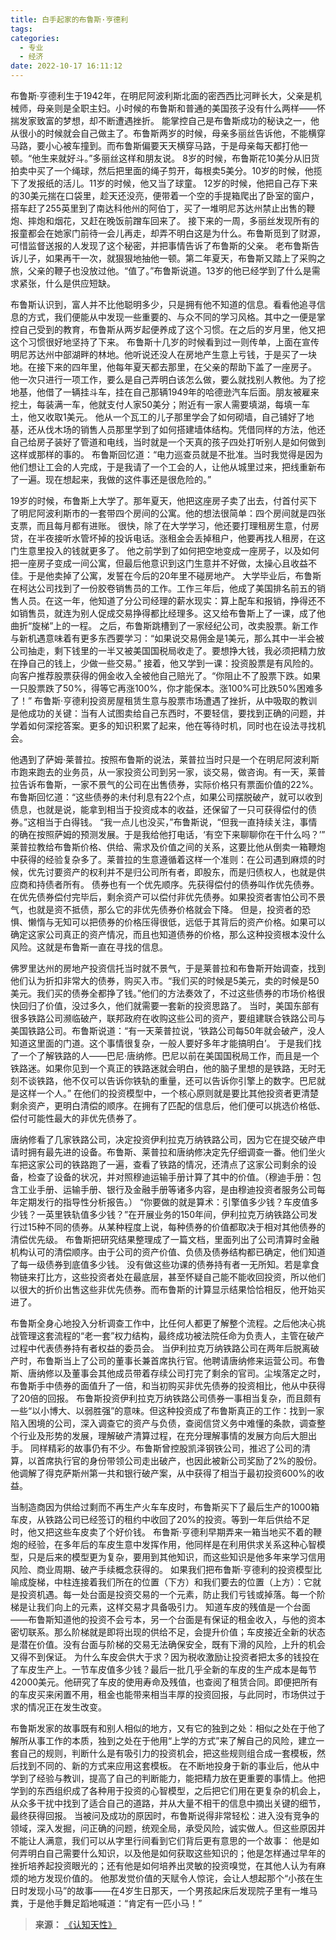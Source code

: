 ```yaml
---
title: 白手起家的布鲁斯·亨德利
tags:
categories:
  - 专业
  - 经济
date: 2022-10-17 16:11:12
---
```


布鲁斯·亨德利生于1942年，在明尼阿波利斯北面的密西西比河畔长大，父亲是机械师，母亲则是全职主妇。小时候的布鲁斯和普通的美国孩子没有什么两样——怀揣发家致富的梦想，却不断遭遇挫折。<!--more-->
能掌控自己是布鲁斯成功的秘诀之一，他从很小的时候就会自己做主了。布鲁斯两岁的时候，母亲多丽丝告诉他，不能横穿马路，要小心被车撞到。而布鲁斯偏要天天横穿马路，于是母亲每天都打他一顿。“他生来就好斗。”多丽丝这样和朋友说。
8岁的时候，布鲁斯花10美分从旧货拍卖中买了一个绳球，然后把里面的绳子剪开，每根卖5美分。10岁的时候，他揽下了发报纸的活儿。11岁的时候，他又当了球童。
12岁的时候，他把自己存下来的30美元揣在口袋里，趁天还没亮，便带着一个空的手提箱爬出了卧室的窗户，搭车赶了255英里到了南达科他州的阿伯丁，买了一堆明尼苏达州禁止出售的鞭炮、摔炮和烟花，又赶在晚饭前蹭车回来了。
接下来的一周，多丽丝发现所有的报童都会在她家门前待一会儿再走，却弄不明白这是为什么。布鲁斯觅到了财源，可惜监督送报的人发现了这个秘密，并把事情告诉了布鲁斯的父亲。
老布鲁斯告诉儿子，如果再干一次，就狠狠地抽他一顿。第二年夏天，布鲁斯又踏上了采购之旅，父亲的鞭子也没放过他。“值了。”布鲁斯说道。13岁的他已经学到了什么是需求紧张，什么是供应短缺。

布鲁斯认识到，富人并不比他聪明多少，只是拥有他不知道的信息。看看他追寻信息的方式，我们便能从中发现一些重要的、与众不同的学习风格。其中之一便是掌控自己受到的教育，布鲁斯从两岁起便养成了这个习惯。在之后的岁月里，他又把这个习惯很好地坚持了下来。
布鲁斯十几岁的时候看到过一则传单，上面在宣传明尼苏达州中部湖畔的林地。他听说还没人在房地产生意上亏钱，于是买了一块地。在接下来的四年里，他每年夏天都去那里，在父亲的帮助下盖了一座房子。
他一次只进行一项工作，要么是自己弄明白该怎么做，要么就找别人教他。为了挖地基，他借了一辆挂斗车，挂在自己那辆1949年的哈德逊汽车后面。朋友被雇来挖土，每装满一车，他就支付人家50美分；附近有一家人需要填湖，每填一车土，他又收取1美元。
他从一个瓦工的儿子那里学会了如何砌墙，自己铺好了地基，还从伐木场的销售人员那里学到了如何搭建墙体结构。凭借同样的方法，他还自己给房子装好了管道和电线，当时就是一个天真的孩子四处打听别人是如何做到这样或那样的事的。
布鲁斯回忆道：“电力巡查员就是不批准。当时我觉得是因为他们想让工会的人完成，于是我请了一个工会的人，让他从城里过来，把线重新布了一遍。现在想起来，我做的这件事还是很危险的。”

19岁的时候，布鲁斯上大学了。那年夏天，他把这座房子卖了出去，付首付买下了明尼阿波利斯市的一套带四个房间的公寓。他的想法很简单：四个房间就是四张支票，而且每月都有进账。
很快，除了在大学学习，他还要打理租房生意，付房贷，在半夜接听水管坏掉的投诉电话。涨租金会丢掉租户，他要再找人租房，在这门生意里投入的钱就更多了。
他之前学到了如何把空地变成一座房子，以及如何把一座房子变成一间公寓，但最后他意识到这门生意并不好做，太操心且收益不佳。于是他卖掉了公寓，发誓在今后的20年里不碰房地产。
大学毕业后，布鲁斯在柯达公司找到了一份胶卷销售员的工作。工作三年后，他成了美国排名前五的销售人员。在这一年，他知道了分公司经理的薪水现实：算上配车和报销，挣得还不如销售员，就连为别人促成交易挣得都比经理多。这又给布鲁斯上了一课，成了他曲折“旋梯”上的一程。
之后，布鲁斯跳槽到了一家经纪公司，改卖股票。新工作与新机遇意味着有更多东西要学习：“如果说交易佣金是1美元，那么其中一半会被公司抽走，剩下钱里的一半又被美国国税局收走了。要想挣大钱，我必须把精力放在挣自己的钱上，少做一些交易。”
接着，他又学到一课：投资股票是有风险的。向客户推荐股票获得的佣金收入全被他自己赔光了。“你阻止不了股票下跌。如果一只股票跌了50%，得等它再涨100%，你才能保本。涨100%可比跌50%困难多了！”
布鲁斯·亨德利投资房屋租赁生意与股票市场遭遇了挫折，从中吸取的教训是他成功的关键：当有人试图卖给自己东西时，不要轻信，要找到正确的问题，并学着如何深挖答案。更多的知识积累了起来，他在等待时机，同时也在设法寻找机会。

他遇到了萨姆·莱普拉。按照布鲁斯的说法，莱普拉当时只是一个在明尼阿波利斯市跑来跑去的业务员，从一家投资公司到另一家，谈交易，做咨询。有一天，莱普拉告诉布鲁斯，一家不景气的公司在出售债券，实际价格只有票面价值的22%。
布鲁斯回忆道：“这些债券的未付利息有22个点，如果公司摆脱破产，就可以收到债息，也就是说，能拿到相当于投资成本的收益，还保留了一只可获得偿付的债券。”这相当于白得钱。
“我一点儿也没买，”布鲁斯说，“但我一直持续关注，事情的确在按照萨姆的预测发展。于是我给他打电话，‘有空下来聊聊你在干什么吗？’”
莱普拉教给布鲁斯价格、供给、需求及价值之间的关系，这要比他从倒卖一箱鞭炮中获得的经验复杂多了。莱普拉的生意遵循着这样一个准则：在公司遇到麻烦的时候，优先讨要资产的权利并不是归公司所有者，即股东，而是归债权人，也就是供应商和持债者所有。
债券也有一个优先顺序。先获得偿付的债券叫作优先债券。在优先债券偿付完毕后，剩余资产可以偿付非优先债券。如果投资者害怕公司不景气，也就是资不抵债，那么它的非优先债券价格就会下降。
但是，投资者的恐惧、懒惰与无知可以把债券的价格压得很低，远低于其背后的资产价格。如果可以确定这家公司真正的资产情况，而且也知道债券的价格，那么这种投资根本没什么风险。这就是布鲁斯一直在寻找的信息。

佛罗里达州的房地产投资信托当时就不景气，于是莱普拉和布鲁斯开始调查，找到他们认为折扣非常大的债券，购买入市。“我们买的时候是5美元，卖的时候是50美元。我们买的债券全都挣了钱。”他们的方法奏效了，不过这些债券的市场价格很快回归了价值，没过多久，他们就需要一套新的投资思路了。
当时，美国东部有很多铁路公司濒临破产，联邦政府在收购这些公司的资产，要组建联合铁路公司与美国铁路公司。布鲁斯说道：“有一天莱普拉说，‘铁路公司每50年就会破产，没人知道这里面的门道。这个事情很复杂，一般人要好多年才能搞明白’。
于是我们找了一个了解铁路的人——巴尼·唐纳修。巴尼以前在美国国税局工作，而且是一个铁路迷。如果你见到一个真正的铁路迷就会明白，他的脑子里想的是铁路，无时无刻不谈铁路，他不仅可以告诉你铁轨的重量，还可以告诉你引擎上的数字。巴尼就是这样一个人。”
在他们的投资模型中，一个核心原则就是要比其他投资者更清楚剩余资产，更明白清偿的顺序。在拥有了匹配的信息后，他们便可以挑选价格低、偿付可能性最大的非优先债券了。

唐纳修看了几家铁路公司，决定投资伊利拉克万纳铁路公司，因为它在提交破产申请时拥有最先进的设备。布鲁斯、莱普拉和唐纳修决定先仔细调查一番。他们坐火车把这家公司的铁路跑了一遍，查看了铁路的情况，还清点了这家公司剩余的设备，检查了设备的状况，并对照穆迪运输手册计算了其中的价值。（穆迪手册：包含工业手册、运输手册、银行及金融手册等诸多内容，是由穆迪投资者服务公司每年定期发行的指导性分析报告。）
“你要做的就是算术：引擎值多少钱？车皮值多少钱？一英里铁轨值多少钱？”在开展业务的150年间，伊利拉克万纳铁路公司发行过15种不同的债券。从某种程度上说，每种债券的价值都取决于相对其他债券的清偿优先级。
布鲁斯把研究结果整理成了一篇文档，里面列出了公司清算时金融机构认可的清偿顺序。由于公司的资产价值、负债及债券结构都已确定，他们知道了每一级债券到底值多少钱。
没有做这些功课的债券持有者一无所知。若是拿食物链来打比方，这些投资者处在最底层，甚至怀疑自己能不能收回投资，所以他们以很大的折价出售这些非优先债券。而布鲁斯的计算显示结果恰恰相反，他开始买进了。

布鲁斯全身心地投入分析调查工作中，比任何人都更了解整个流程。之后他决心挑战管理这套流程的“老一套”权力结构，最终成功被法院任命为负责人，主管在破产过程中代表债券持有者权益的委员会。
当伊利拉克万纳铁路公司在两年后脱离破产时，布鲁斯当上了公司的董事长兼首席执行官。他聘请唐纳修来运营公司。布鲁斯、唐纳修以及董事会其他成员带着存续公司打完了剩余的官司。尘埃落定之时，布鲁斯手中债券的面值升了一倍，和当初购买非优先债券的投资相比，他从中获得了20倍的回报。
布鲁斯投资伊利拉克万纳铁路公司债券一事相当复杂，而且颇有一些“以小博大、以弱胜强”的意味。但这种投资成了布鲁斯真正的工作：找到一家陷入困境的公司，深入调查它的资产与负债，查阅信贷义务中难懂的条款，调查整个行业及形势的发展，理解破产清算过程，在充分理解事情的发展方向后大胆出手。
同样精彩的故事仍有不少。布鲁斯曾控股凯泽钢铁公司，推迟了公司的清算，以首席执行官的身份带领公司走出破产，也因此被新公司奖励了2%的股份。他调解了得克萨斯州第一共和银行破产案，从中获得了相当于最初投资600%的收益。

当制造商因为供给过剩而不再生产火车车皮时，布鲁斯买下了最后生产的1000箱车皮，从铁路公司已经签订的租约中收回了20%的投资。等到一年后供给不足时，他又把这些车皮卖了个好价钱。
布鲁斯·亨德利早期弄来一箱当地买不着的鞭炮的经验，在多年后的车皮生意中发挥作用，他同样是在利用供求关系这种心智模型，只是后来的模型更为复杂，要用到其他知识，而这些知识是他多年来学习信用风险、商业周期、破产手续概念获得的。
如果我们把布鲁斯·亨德利的投资模型比喻成旋梯，中柱连接着我们所在的位置（下方）和我们要去的位置（上方）：它就是投资机遇。每一处台面是投资交易的一个元素，防止我们亏钱或掉落。每一个阶梯是让我们向上的元素，这样交易才具备吸引力。
知道车皮的残值是一个台面——布鲁斯知道他的投资不会亏本，另一个台面是有保证的租金收入，与他的资本密切联系。那么阶梯就是即将出现的供给不足，会提升价值；车皮接近全新的状态是潜在价值。没有台面与阶梯的交易无法确保安全，既有下滑的风险，上升的机会又得不到保证。
为什么车皮会供大于求？因为税收激励让投资者把太多的钱投在了车皮生产上。一节车皮值多少钱？最后一批几乎全新的车皮的生产成本是每节42000美元。他研究了车皮的使用寿命及残值，也查阅了租赁合同。即便把所有的车皮买来闲置不用，租金也能带来相当丰厚的投资回报，与此同时，市场供过于求的情况正在发生改变。

布鲁斯发家的故事既有和别人相似的地方，又有它的独到之处：相似之处在于他了解所从事工作的本质，独到之处在于他用“上学的方式”来了解自己的风险，建立一套自己的规则，判断什么是有吸引力的投资机会，把这些规则组合成一套模板，然后找到不同的、新的方式来应用这套模板。
在不断地投身于新的事业后，他从中学到了经验与教训，提高了自己的判断能力，能把精力放在更重要的事情上。他把学到的东西组织成了各种用于投资的心智模型，之后把它们用在更复杂的机会上，从众多干扰中找到了适合自己的道路，并从大量不相干的信息中摘出关键的细节，最终获得回报。
当被问及成功的原因时，布鲁斯说得非常轻松：进入没有竞争的领域，深入发掘，问正确的问题，统观全局，承受风险，诚实做人。但这些原因并不能让人满意，我们可以从字里行间看到它们背后更有意思的一个故事：
他是如何弄明白自己需要什么知识，以及他是如何获取这些知识的；他是怎样通过早年的挫折培养起投资眼光的；还有他是如何培养出灵敏的投资嗅觉，在其他人认为有麻烦的地方发现价值的。
他那发觉价值的天赋令人惊诧，会让人想起那个“小孩在生日时发现小马”的故事——在4岁生日那天，一个男孩起床后发现院子里有一堆马粪，于是他手舞足蹈地喊道：“肯定有一匹小马！”

>**来源：**
>[《认知天性》](http://www.sophie-eden.ltd:5171/#/读书/学习/认知天性)